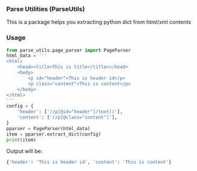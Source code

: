 ### Parse Utilities (ParseUtils)
This is a package helps you extracting python dict from html/xml contents

### Usage
```python
from parse_utils.page_parser import PageParser
html_data = '''
<html>
    <head><title>This is title</title></head>
    <body>
        <p id="header">This is header id</p>
        <p class="content">This is content</p>
    </body>
</html>
'''
config = {
    'header': ['//p[@id="header"]/text()'],
    'content': ['//p[@class="content"]'],
}
pparser = PageParser(html_data)
item = pparser.extract_dict(config)
print(item)
```
Output will be:
```bash
{'header': 'This is header id', 'content': 'This is content'}
```
